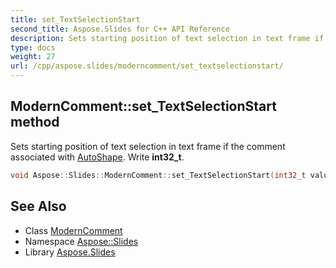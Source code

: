 ```yaml
---
title: set_TextSelectionStart
second_title: Aspose.Slides for C++ API Reference
description: Sets starting position of text selection in text frame if the comment associated with AutoShape. Write int32_t.
type: docs
weight: 27
url: /cpp/aspose.slides/moderncomment/set_textselectionstart/
---
```

## ModernComment::set_TextSelectionStart method


Sets starting position of text selection in text frame if the comment associated with [AutoShape](../../autoshape/). Write **int32_t**.

```cpp
void Aspose::Slides::ModernComment::set_TextSelectionStart(int32_t value) override
```

## See Also

* Class [ModernComment](../)
* Namespace [Aspose::Slides](../../)
* Library [Aspose.Slides](../../../)
